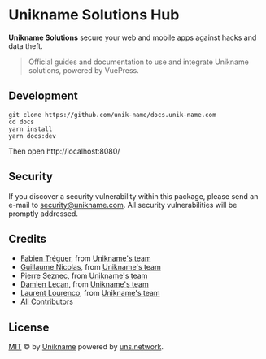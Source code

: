 # Unikname Solutions Hub

**Unikname Solutions** secure your web and mobile apps against hacks and data theft.

> Official guides and documentation to use and integrate Unikname solutions, powered by VuePress.

## Development

```
git clone https://github.com/unik-name/docs.unik-name.com
cd docs
yarn install
yarn docs:dev
```

Then open http://localhost:8080/

## Security

If you discover a security vulnerability within this package, please send an e-mail to security@unikname.com. All security vulnerabilities will be promptly addressed.

## Credits

- [Fabien Tréguer](https://github.com/ftreguer), from [Unikname's team](https://www.unikname.com)
- [Guillaume Nicolas](https://github.com/Nigui), from [Unikname's team](https://www.unikname.com)
- [Pierre Seznec](https://github.com/peterjah), from [Unikname's team](https://www.unikname.com)  
- [Damien Lecan](https://github.com/dlecan), from [Unikname's team](https://www.unikname.com)
- [Laurent Lourenco](https://www.linkedin.com/in/laurentlourenco/), from [Unikname's team](https://www.unikname.com)
- [All Contributors](../../../../contributors)

## License

[MIT](LICENSE) © by [Unikname](https://www.unikname.com) powered by [uns.network](https://www.uns.network).
